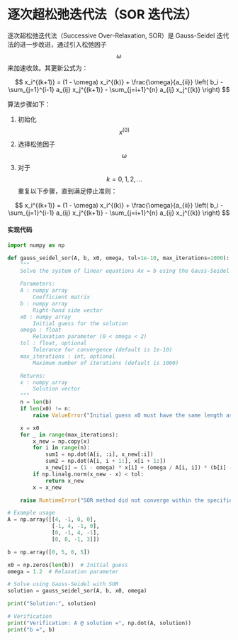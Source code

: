 # 逐次超松弛迭代法（SOR 迭代法）

逐次超松弛迭代法（Successive Over-Relaxation, SOR）是 Gauss-Seidel 迭代法的进一步改进，通过引入松弛因子 $$\omega$$ 来加速收敛。其更新公式为：

$$
x_i^{(k+1)} = (1 - \omega) x_i^{(k)} + \frac{\omega}{a_{ii}} \left( b_i - \sum_{j=1}^{i-1} a_{ij} x_j^{(k+1)} - \sum_{j=i+1}^{n} a_{ij} x_j^{(k)} \right)
$$

算法步骤如下：

1. 初始化 $$x^{(0)}$$
2. 选择松弛因子 $$\omega$$
3. 对于 $$k = 0, 1, 2, \ldots$$ 重复以下步骤，直到满足停止准则：

$$
x_i^{(k+1)} = (1 - \omega) x_i^{(k)} + \frac{\omega}{a_{ii}} \left( b_i - \sum_{j=1}^{i-1} a_{ij} x_j^{(k+1)} - \sum_{j=i+1}^{n} a_{ij} x_j^{(k)} \right)
$$

#### 实现代码

```python
import numpy as np

def gauss_seidel_sor(A, b, x0, omega, tol=1e-10, max_iterations=1000):
    """
    Solve the system of linear equations Ax = b using the Gauss-Seidel method with SOR.

    Parameters:
    A : numpy array
        Coefficient matrix
    b : numpy array
        Right-hand side vector
    x0 : numpy array
        Initial guess for the solution
    omega : float
        Relaxation parameter (0 < omega < 2)
    tol : float, optional
        Tolerance for convergence (default is 1e-10)
    max_iterations : int, optional
        Maximum number of iterations (default is 1000)

    Returns:
    x : numpy array
        Solution vector
    """
    n = len(b)
    if len(x0) != n:
        raise ValueError("Initial guess x0 must have the same length as vector b.")

    x = x0
    for _ in range(max_iterations):
        x_new = np.copy(x)
        for i in range(n):
            sum1 = np.dot(A[i, :i], x_new[:i])
            sum2 = np.dot(A[i, i + 1:], x[i + 1:])
            x_new[i] = (1 - omega) * x[i] + (omega / A[i, i]) * (b[i] - sum1 - sum2)
        if np.linalg.norm(x_new - x) < tol:
            return x_new
        x = x_new

    raise RuntimeError("SOR method did not converge within the specified number of iterations.")

# Example usage
A = np.array([[4, -1, 0, 0],
              [-1, 4, -1, 0],
              [0, -1, 4, -1],
              [0, 0, -1, 3]])

b = np.array([0, 5, 0, 5])

x0 = np.zeros(len(b))  # Initial guess
omega = 1.2  # Relaxation parameter

# Solve using Gauss-Seidel with SOR
solution = gauss_seidel_sor(A, b, x0, omega)

print("Solution:", solution)

# Verification
print("Verification: A @ solution =", np.dot(A, solution))
print("b =", b)

```
